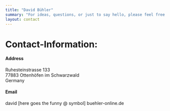 ```yaml
---
title: "David Bühler"
summary: "For ideas, questions, or just to say hello, please feel free contact me."
layout: contact
---
```


# Contact-Information:
#### Address
Ruhesteinstrasse 133\
77883 Ottenhöfen im Schwarzwald\
Germany

#### Email
david [here goes the funny @ symbol] buehler-online.de
